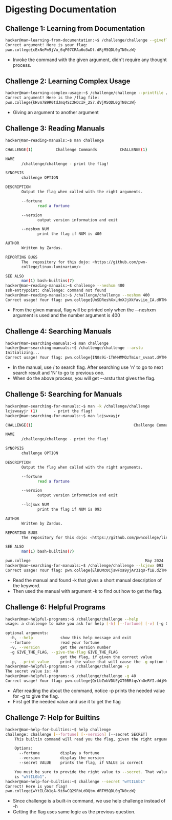 # Digesting Documentation

## Challenge 1: Learning from Documentation
```bash
hacker@man~learning-from-documentation:~$ /challenge/challenge --giveflag
Correct argument! Here is your flag:
pwn.college{cExNePm9jVu_6qF07CRAu6o3wDt.dRjM5QDL0gTN0czW}
```
- Invoke the command with the given argument, didn't require any thought process.

## Challenge 2: Learning Complex Usage
```bash
hacker@man~learning-complex-usage:~$ /challenge/challenge --printfile /flag
Correct argument! Here is the /flag file:
pwn.college{kHvm7B9R0tdJmq4Sz3HDcIF_2S7.dVjM5QDL0gTN0czW}
```
- Giving an argument to another argument

## Challenge 3: Reading Manuals
```bash
hacker@man~reading-manuals:~$ man challenge

CHALLENGE(1)          Challenge Commands          CHALLENGE(1)

NAME
       /challenge/challenge - print the flag!

SYNOPSIS
       challenge OPTION

DESCRIPTION
       Output the flag when called with the right arguments.

       --fortune
              read a fortune

       --version
              output version information and exit

       --neshxm NUM
              print the flag if NUM is 400

AUTHOR
       Written by Zardus.

REPORTING BUGS
       The  repository for this dojo: <https://github.com/pwn‐
       college/linux-luminarium/>

SEE ALSO
       man(1) bash-builtins(7)
hacker@man~reading-manuals:~$ challenge --neshxm 400
ssh-entrypoint: challenge: command not found
hacker@man~reading-manuals:~$ /challenge/challenge --neshxm 400
Correct usage! Your flag: pwn.college{UnSDReshXxLHmXJjXkYavLio_IA.dRTM4QDL0gTN0czW}
```
- From the given manual, flag will be printed only when the --neshxm argument is used and the number argument is 400

## Challenge 4: Searching Manuals
```bash
hacker@man~searching-manuals:~$ man challenge
hacker@man~searching-manuals:~$ /challenge/challenge --arstu
Initializing...
Correct usage! Your flag: pwn.college{IN0s9i-1TWHHMMQzTmiur_svaat.dVTM4QDL0gTN0czW}
```
- In the manual, use / to search flag. After searching use 'n' to go to next search result and 'N' to go to previous one.
- When do the above process, you will get --arstu that gives the flag.

## Challenge 5: Searching for Manuals
```bash
hacker@man~searching-for-manuals:~$ man -k /challenge/challenge
lcjswxayjr (1)       - print the flag!
hacker@man~searching-for-manuals:~$ man lcjswxayjr

CHALLENGE(1)                                            Challenge Commands                                           CHALLENGE(1)

NAME
       /challenge/challenge - print the flag!

SYNOPSIS
       challenge OPTION

DESCRIPTION
       Output the flag when called with the right arguments.

       --fortune
              read a fortune

       --version
              output version information and exit

       --lcjswx NUM
              print the flag if NUM is 093

AUTHOR
       Written by Zardus.

REPORTING BUGS
       The repository for this dojo: <https://github.com/pwncollege/linux-luminarium/>

SEE ALSO
       man(1) bash-builtins(7)

pwn.college                                                  May 2024                                                CHALLENGE(1)
hacker@man~searching-for-manuals:~$ /challenge/challenge --lcjswx 093
Correct usage! Your flag: pwn.college{ElBUMc0CjswFxa9yjAr3IqU-f1B.dZTM4QDL0gTN0czW}
```
- Read the manual and found -k that gives a short manual description of the keyword.
- Then used the manual with argument -k to find out how to get the flag.

## Challenge 6: Helpful Programs
```bash
hacker@man~helpful-programs:~$ /challenge/challenge --help
usage: a challenge to make you ask for help [-h] [--fortune] [-v] [-g GIVE_THE_FLAG] [-p]

optional arguments:
  -h, --help            show this help message and exit
  --fortune             read your fortune
  -v, --version         get the version number
  -g GIVE_THE_FLAG, --give-the-flag GIVE_THE_FLAG
                        get the flag, if given the correct value
  -p, --print-value     print the value that will cause the -g option to give you the flag
hacker@man~helpful-programs:~$ /challenge/challenge -p
The secret value is: 40
hacker@man~helpful-programs:~$ /challenge/challenge -g 40
Correct usage! Your flag: pwn.college{QrLbZobVDUEyXT0BRtqsYnOeRYI.ddjM4QDL0gTN0czW}
```
- After reading the about the command, notice -p prints the needed value for -g to give the flag.
- First get the needed value and use it to get the flag

## Challenge 7: Help for Builtins
```bash
hacker@man~help-for-builtins:~$ help challenge
challenge: challenge [--fortune] [--version] [--secret SECRET]
    This builtin command will read you the flag, given the right arguments!

    Options:
      --fortune         display a fortune
      --version         display the version
      --secret VALUE    prints the flag, if VALUE is correct

    You must be sure to provide the right value to --secret. That value
    is "wYtILGb1".
hacker@man~help-for-builtins:~$ challenge --secret "wYtILGb1"
Correct! Here is your flag!
pwn.college{wYtILGb1gA-9i6wCQ29RbLdOQtm.dRTM5QDL0gTN0czW}
```
- Since challenge is a built-in command, we use help challenge instead of -h
- Getting the flag uses same logic as the previous question.
  

